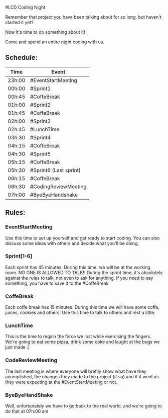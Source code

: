 #LCD Coding Night

Remember that project you have been talking about for so long, but haven't started it yet?

Now it's time to do something about it!

Come and spend an entire night coding with us.


## Schedule:

Time   | Event
-------| ----
23h:00 | #EventStartMeeting
00h:00 | #Sprint1 
00h:45 | #CoffeBreak
01h:00 | #Sprint2
01h:45 | #CoffeBreak
02h:00 | #Sprint3
02h:45 | #LunchTime
03h:30 | #Sprint4
04h:15 | #CoffeBreak
04h:30 | #Sprint5
05h:15 | #CoffeBreak
05h:30 | #Sprint6 (Last sprint)
06h:15 | #CoffeBreak
06h:30 | #CodingReviewMeeting
07h:00 | #ByeByeHandshake



## Rules:

### EventStartMeeting
Use this time to set up yourself and get ready to start coding.
You can also discuss some ideas with others and decide what you'll be doing.

### Sprint[1-6]
Each sprint has 45 minutes. During this time, we will be at the working room. NO ONE IS ALLOWED TO TALK!! 
During the sprint time, it's absolutely against the rules to talk, not even to ask for anything. If you need to say something, you have to save it to the #CoffeBreak

### CoffeBreak
Each coffe break has 15 minutes. During this time we will have some coffe, juices, cookies and others.
Use this time to talk to others and rest a little.

### LunchTime
This is the time to regain the force we lost while exercising the fingers. We're going to eat some pizza, drink some coke and laught at the bugs we just made :)

### CodeReviewMeeting
The last meeting is where everyone will brefily show what have they acomplished, the changes they made to the project (if so) and if it went as they were expecting at the #EventStartMeeting or not.

### ByeByeHandShake
Well, unfortunately we have to go back to the real world, and we're going to do that at 07h:00 am
